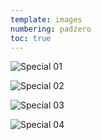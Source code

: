 ```yaml
---
template: images
numbering: padzero
toc: true
---
```


![Special 01](../../_Images/v07/Special1.jpg#.insert)

![Special 02](../../_Images/v07/Special2.jpg#.insert)

![Special 03](../../_Images/v07/Special3.jpg#.insert)

![Special 04](../../_Images/v07/Special4.jpg#.insert)
